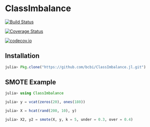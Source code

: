 # ClassImbalance

[![Build Status](https://travis-ci.org/paulstey/ClassImbalance.jl.svg?branch=master)](https://travis-ci.org/paulstey/ClassImbalance.jl)

[![Coverage Status](https://coveralls.io/repos/paulstey/ClassImbalance.jl/badge.svg?branch=master&service=github)](https://coveralls.io/github/paulstey/ClassImbalance.jl?branch=master)

[![codecov.io](http://codecov.io/github/paulstey/ClassImbalance.jl/coverage.svg?branch=master)](http://codecov.io/github/paulstey/ClassImbalance.jl?branch=master)


## Installation
```julia
julia> Pkg.clone("https://github.com/bcbi/ClassImbalance.jl.git")
```

## SMOTE Example
```julia
julia> using ClassImbalance

julia> y = vcat(zeros(20), ones(180))

julia> X = hcat(rand(200, 10), y)

julia> X2, y2 = smote(X, y, k = 5, under = 0.3, over = 0.4)
```
